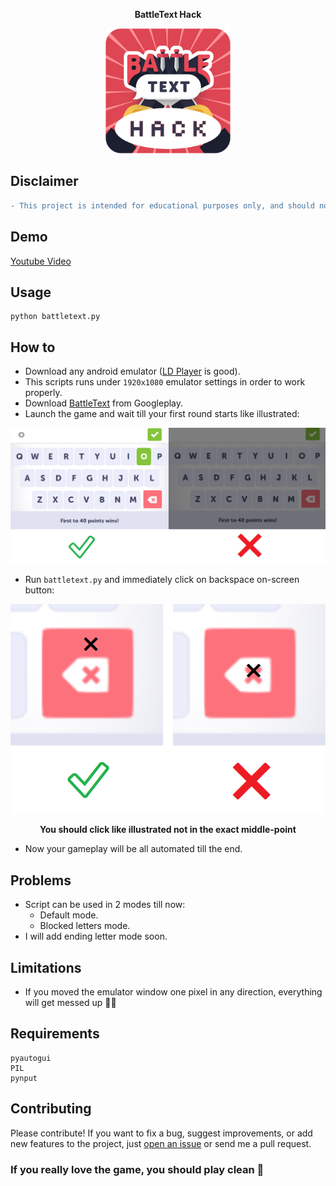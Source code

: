 **<p align="center">BattleText Hack</p>**

<p align="center">
  <img width="200" height="200" src="https://github.com/elmoiv/battletexthack/blob/master/assests/icon.png">
</p>

## Disclaimer
```diff
- This project is intended for educational purposes only, and should not be substituted for unfair play -
```
## Demo
[Youtube Video](https://youtu.be/TvxFBhCkN_I)

## Usage
```batch
python battletext.py
```
## How to
  - Download any android emulator ([LD Player](https://encdn.ldmnq.com/download/en/LDPlayer_ens_3020_ld.exe) is good).
  - This scripts runs under `1920x1080` emulator settings in order to work properly.
  - Download [BattleText](https://play.google.com/store/apps/details?id=com.randomlogicgames.battletext&hl=en) from Googleplay.
  - Launch the game and wait till your first round starts like illustrated:
  
<p align="center">
  <img src="https://github.com/elmoiv/battletexthack/blob/master/assests/example.png">
</p>

  - Run `battletext.py` and immediately click on backspace on-screen button:

<p align="center">
  <img src="https://github.com/elmoiv/battletexthack/blob/master/assests/example%202.png">
</p>

**<p align="center">You should click like illustrated not in the exact middle-point</p>**

  - Now your gameplay will be all automated till the end.
  
## Problems
  - Script can be used in 2 modes till now:
      * Default mode.
      * Blocked letters mode.
  - I will add ending letter mode soon.
## Limitations
- If you moved the emulator window one pixel in any direction, everything will get messed up 🤷‍♀️
## Requirements
  ```
pyautogui
PIL
pynput
  ```
## Contributing
Please contribute! If you want to fix a bug, suggest improvements, or add new features to the project, just [open an issue](https://github.com/elmoiv/battletext/issues) or send me a pull request.

### If you really love the game, you should play clean 🙂
